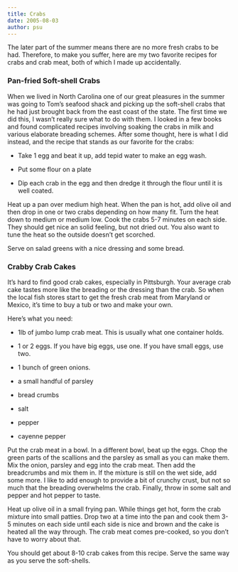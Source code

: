 ```yaml
---
title: Crabs
date: 2005-08-03
author: psu
---
```


The later part of the summer means there are no more fresh crabs to be had. Therefore, to
make you suffer, here are my two favorite recipes for crabs and crab meat, both of which I
made up accidentally.

### Pan-fried Soft-shell Crabs

When we lived in North Carolina one of our great pleasures in the summer was going to Tom’s seafood shack and picking up the soft-shell crabs that he had just brought back from the east coast of the state. The first time we did this, I wasn’t really sure what to do with them. I looked in a few books and found complicated recipes involving soaking the crabs in milk and various elaborate breading schemes. After some thought, here is what I did instead, and the recipe that stands as our favorite for the crabs:

- Take 1 egg and beat it up, add tepid water to make an egg wash.

- Put some flour on a plate

- Dip each crab in the egg and then dredge it through the flour until it is well coated.

Heat up a pan over medium high heat. When the pan is hot, add olive oil and then drop in one or two crabs depending on how many fit. Turn the heat down to medium or medium low. Cook the crabs 5-7 minutes on each side. They should get nice an solid feeling, but not dried out. You also want to tune the heat so the outside doesn’t get scorched.

Serve on salad greens with a nice dressing and some bread.

### Crabby Crab Cakes

It’s hard to find good crab cakes, especially in Pittsburgh. Your average crab cake tastes more like the breading or the dressing than the crab. So when the local fish stores start to get the fresh crab meat from Maryland or Mexico, it’s time to buy a tub or two and make your own.

Here’s what you need:

- 1lb of jumbo lump crab meat. This is usually what one container holds.

- 1 or 2 eggs. If you have big eggs, use one. If you have small eggs, use two.

- 1 bunch of green onions.

- a small handful of parsley

- bread crumbs

- salt

- pepper

- cayenne pepper

Put the crab meat in a bowl. In a different bowl, beat up the eggs. Chop the green parts of the scallions and the parsley as small as you can make them. Mix the onion, parsley and egg into the crab meat. Then add the breadcrumbs and mix them in. If the mixture is still on the wet side, add some more. I like to add enough to provide a bit of crunchy crust, but not so much that the breading overwhelms the crab. Finally, throw in some salt and pepper and hot pepper to taste.

Heat up olive oil in a small frying pan. While things get hot, form the crab mixture into small patties. Drop two at a time into the pan and cook them 3-5 minutes on each side until each side is nice and brown and the cake is heated all the way through. The crab meat comes pre-cooked, so you don’t have to worry about that.

You should get about 8-10 crab cakes from this recipe. Serve the same way as you serve the soft-shells.